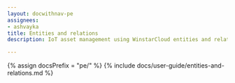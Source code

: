 ```yaml
---
layout: docwithnav-pe
assignees:
- ashvayka
title: Entities and relations
description: IoT asset management using WinstarCloud entities and relations feature

---
```


{% assign docsPrefix = "pe/" %}
{% include docs/user-guide/entities-and-relations.md %}